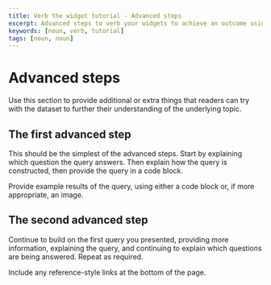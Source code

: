 ```yaml
---
title: Verb the widget tutorial - Advanced steps
excerpt: Advanced steps to verb your widgets to achieve an outcome using the tool
keywords: [noun, verb, tutorial]
tags: [noun, noun]
---
```


# Advanced steps

Use this section to provide additional or extra things that readers can try with
the dataset to further their understanding of the underlying topic.

## The first advanced step

This should be the simplest of the advanced steps. Start by explaining which
question the query answers. Then explain how the query is constructed, then
provide the query in a code block.

Provide example results of the query, using either a code block or, if more
appropriate, an image.

## The second advanced step

Continue to build on the first query you presented, providing more information,
explaining the query, and continuing to explain which questions are being
answered. Repeat as required.

Include any reference-style links at the bottom of the page.
